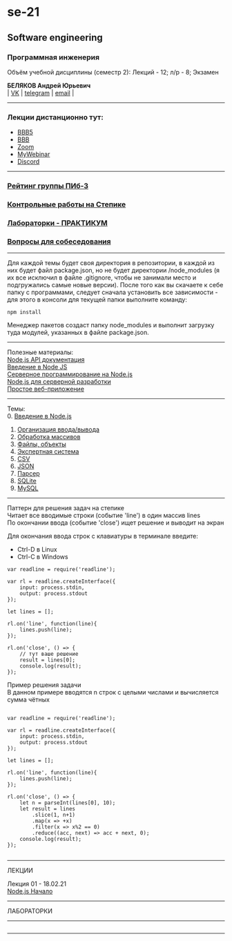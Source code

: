 # se-21  

## Software engineering  

### Программная инженерия  

Объём учебной дисциплины (семестр 2): Лекций - 12; л/р - 8; Экзамен  

**БЕЛЯКОВ Андрей Юрьевич**  
| [VK](https://vk.com/permCube) | [telegram](https://t.me/AndreyPerm) | [email](mailto:belyakov@pgatu.ru) |  
  
--- 

### Лекции дистанционно тут:  

* [BBB5](https://bbb5.psaa.ru/b/and-rqi-vdx)  
* [BBB](https://bbb.psaa.ru/b/and-jcn-9at)  
* [Zoom](https://us04web.zoom.us/j/6931731236?pwd=T1lNamFoMjJtMHlSbWVKZHF2d3Qwdz09)  
* [MyWebinar](https://go.mywebinar.com/npkg-qmfz-cgsl-cdtw)  
* [Discord](https://discord.gg/ZK4kgdn)  

--- 

### [Рейтинг группы ПИб-3](https://docs.google.com/spreadsheets/d/189XjCTS8Duof7kzUyPp8pZJd0F9IcxT7rorJR9f3Hnk/edit?usp=sharing)  

### [Контрольные работы на Степике](https://stepik.org/64867/)  

### [Лабораторки - ПРАКТИКУМ](https://pcoding.ru/pdf/jsFuncCoding.pdf)  

### [Вопросы для собеседования](questions.md)  

---

Для каждой темы будет своя директория в репозитории, в каждой из них будет файл package.json, но не будет директории /node_modules (я их все исключил в файле .gitignore, чтобы не занимали место и подгружались самые новые версии). После того как вы скачаете к себе папку с программами, следует сначала установить все зависимости - для этого в консоли для текущей папки выполните команду:
```
npm install
```
Менеджер пакетов создаст папку node_modules и выполнит загрузку туда модулей, указанных в файле package.json.

---  

Полезные материалы:  
[Node.js API документация](https://nodejs.org/api/)  
[Введение в Node JS](https://metanit.com/web/nodejs/1.1.php)  
[Серверное программирование на Node.js](https://code.tutsplus.com/ru/tutorials/learning-server-side-javascript-with-nodejs--net-10044)  
[Node.js для серверной разработки](https://habr.com/ru/company/ruvds/blog/345164/)  
[Простое веб-приложение](https://umbrellait.com/ru/blog/how-to-build-a-simple-web-application-using-node-js/)  

---  

Темы:  
0. [Введение в Node.js](./theme-00-intro/)  
1. [Организация ввода/вывода](./theme-01-io/)  
2. [Обработка массивов]()  
3. [Файлы, объекты]()  
4. [Экспертная система]()  
5. [CSV]()  
6. [JSON]()  
7. [Парсер]()  
8. [SQLite]()  
9. [MySQL]()  

---  

Паттерн для решения задач на степике  
Читает все вводимые строки (событие 'line') в один массив lines  
По окончании ввода (событие 'close') ищет решение и выводит на экран  

Для окончания ввода строк с клавиатуры в терминале введите:  
* Ctrl-D в Linux  
* Ctrl-C в Windows  

```
var readline = require('readline');

var rl = readline.createInterface({
    input: process.stdin,
    output: process.stdout
});

let lines = [];

rl.on('line', function(line){
    lines.push(line);
});

rl.on('close', () => {
    // тут ваше решение
	result = lines[0];
    console.log(result);
});
```

Пример решения задачи  
В данном примере вводятся n строк с целыми числами и вычисляется сумма чётных  

```

var readline = require('readline');

var rl = readline.createInterface({
    input: process.stdin,
    output: process.stdout
});

let lines = [];

rl.on('line', function(line){
    lines.push(line);
});

rl.on('close', () => {
    let n = parseInt(lines[0], 10);
    let result = lines
        .slice(1, n+1)
        .map(x => +x)
        .filter(x => x%2 == 0)
        .reduce((acc, next) => acc + next, 0);
    console.log(result);
});
  
```

---  

ЛЕКЦИИ  

Лекция 01 - 18.02.21  
[Node.js Начало](https://show.zohopublic.com/publish/lgpre0a1454160d4141e8834b825916cafb31)  


---  

ЛАБОРАТОРКИ

---  

```

```

---  

